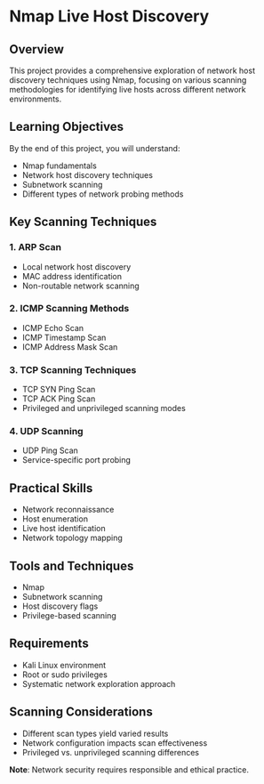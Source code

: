 # Nmap Live Host Discovery

## Overview
This project provides a comprehensive exploration of network host discovery techniques using Nmap, focusing on various scanning methodologies for identifying live hosts across different network environments.

## Learning Objectives
By the end of this project, you will understand:
- Nmap fundamentals
- Network host discovery techniques
- Subnetwork scanning
- Different types of network probing methods

## Key Scanning Techniques

### 1. ARP Scan
- Local network host discovery
- MAC address identification
- Non-routable network scanning

### 2. ICMP Scanning Methods
- ICMP Echo Scan
- ICMP Timestamp Scan
- ICMP Address Mask Scan

### 3. TCP Scanning Techniques
- TCP SYN Ping Scan
- TCP ACK Ping Scan
- Privileged and unprivileged scanning modes

### 4. UDP Scanning
- UDP Ping Scan
- Service-specific port probing

## Practical Skills
- Network reconnaissance
- Host enumeration
- Live host identification
- Network topology mapping

## Tools and Techniques
- Nmap
- Subnetwork scanning
- Host discovery flags
- Privilege-based scanning

## Requirements
- Kali Linux environment
- Root or sudo privileges
- Systematic network exploration approach

## Scanning Considerations
- Different scan types yield varied results
- Network configuration impacts scan effectiveness
- Privileged vs. unprivileged scanning differences


**Note**: Network security requires responsible and ethical practice.
